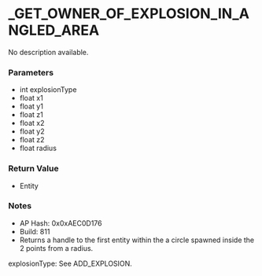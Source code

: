 # _GET_OWNER_OF_EXPLOSION_IN_ANGLED_AREA

No description available.

### Parameters
* int explosionType
* float x1
* float y1
* float z1
* float x2
* float y2
* float z2
* float radius

### Return Value
* Entity

### Notes
* AP Hash: 0x0xAEC0D176
* Build: 811
* Returns a handle to the first entity within the a circle spawned inside the 2 points from a radius.

explosionType: See ADD_EXPLOSION.

